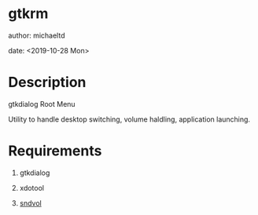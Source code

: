 # gtkrm

author: michaeltd

date: <2019-10-28 Mon>

# Description

gtkdialog Root Menu

Utility to handle desktop switching, volume haldling, application launching.

# Requirements

1. gtkdialog

2. xdotool

3. [sndvol](https://github.com/michaeltd/dots/blob/master/dot.files/bin/sndvol)
